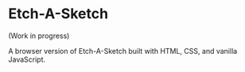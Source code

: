 # Etch-A-Sketch

(Work in progress)

A browser version of Etch-A-Sketch built with HTML, CSS, and vanilla JavaScript.